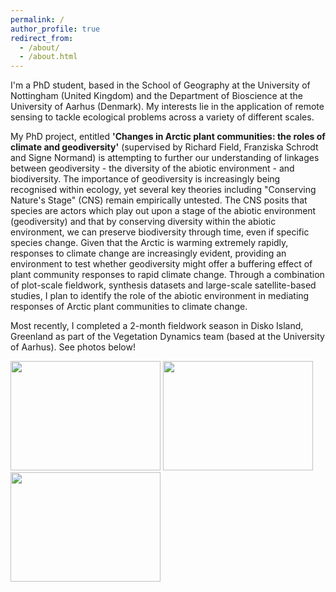 ```yaml
---
permalink: /
author_profile: true
redirect_from: 
  - /about/
  - /about.html
---
```


I'm a PhD student, based in the School of Geography at the University of Nottingham (United Kingdom) and the Department of Bioscience at the University of Aarhus (Denmark). My interests lie in the application of remote sensing to tackle ecological problems across a variety of different scales.

My PhD project, entitled **'Changes in Arctic plant communities: the roles of climate and geodiversity'** (supervised by Richard Field, Franziska Schrodt and Signe Normand) is attempting to further our understanding of linkages between geodiversity - the diversity of the abiotic environment - and biodiversity. The importance of geodiversity is increasingly being recognised within ecology, yet several key theories including "Conserving Nature's Stage" (CNS) remain empirically untested. The CNS posits that species are actors which play out upon a stage of the abiotic environment (geodiversity) and that by conserving diversity within the abiotic environment, we can preserve biodiversity through time, even if specific species change. Given that the Arctic is warming extremely rapidly, responses to climate change are increasingly evident, providing an environment to test whether geodiversity might offer a buffering effect of plant community responses to rapid climate change. Through a combination of plot-scale fieldwork, synthesis datasets and large-scale satellite-based studies, I plan to identify the role of the abiotic environment in mediating responses of Arctic plant communities to climate change.

Most recently, I completed a 2-month fieldwork season in Disko Island, Greenland as part of the Vegetation Dynamics team (based at the University of Aarhus). See photos below!

<p float="left">
  <img src="https://obaines.github.io/images/Disko/20190701_144904.jpg" width="240" height="175" />
  <img src="https://obaines.github.io/images/Disko/20190709_152310.jpg" width="240" height="175" />
  <img src="https://obaines.github.io/images/Disko/20190629_195959.jpg" width="240" height="175" />
</p>
